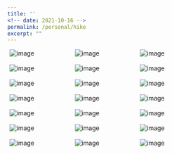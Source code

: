 ```yaml
---
title: ''
<!-- date: 2021-10-16 -->
permalink: /personal/hike
excerpt: ""
---
```


<style>
/* Float four columns side by side */
.column {
  float: left;
  width: 25%;
  padding: 0 10px;
}

/* Remove extra left and right margins, due to padding in columns */
.row {margin: 0 -5px;}

/* Clear floats after the columns */
.row:after {
  content: "";
  display: table;
  clear: both;
}

/* Style the counter cards */
.card {
<!--   box-shadow: 0 4px 8px 0 rgba(0, 0, 0, 0.2); /* this adds the "card" effect */ -->
  padding: 16px;
<!--   text-align: center; -->
<!--   background-color: #f1f1f1; -->
}

/* Responsive columns - one column layout (vertical) on small screens */
@media screen and (max-width: 600px) {
  .column {
    width: 100%;
    display: block;
    margin-bottom: 20px;
  }
}
  
a:link {
  text-decoration: none;
}
</style>

<div class="row">
  <div class="column">
    <div class="card">
      <img alt="image" src="https://maitreygram.github.io/images/20180707_121543.jpg"/>
    </div>
  </div>
  <div class="column">
    <div class="card">
      <img alt="image" src="https://maitreygram.github.io/images/20181209_101445.jpg"/>
    </div>
  </div>
  <div class="column">
    <div class="card">
      <img alt="image" src="https://maitreygram.github.io/images/20181209_112011.jpg"/>
    </div>
  </div>
</div>
<br>
<div class="row">
  <div class="column">
    <div class="card">
      <img alt="image" src="https://maitreygram.github.io/images/20181209_134553.jpg"/>
    </div>
  </div>
  <div class="column">
    <div class="card">
      <img alt="image" src="https://maitreygram.github.io/images/20181210_100854.jpg"/>
    </div>
  </div>
  <div class="column">
    <div class="card">
      <img alt="image" src="https://maitreygram.github.io/images/20181211_070041.jpg"/>
    </div>
  </div>
</div>
<br>
<div class="row">
  <div class="column">
    <div class="card">
      <img alt="image" src="https://maitreygram.github.io/images/20181211_071554.jpg"/>
    </div>
  </div>
  <div class="column">
    <div class="card">
      <img alt="image" src="https://maitreygram.github.io/images/20181211_083304.jpg"/>
    </div>
  </div>
  <div class="column">
    <div class="card">
      <img alt="image" src="https://maitreygram.github.io/images/20190112_184442.jpg"/>
    </div>
  </div>
</div>
<br>
<div class="row">
  <div class="column">
    <div class="card">
      <img alt="image" src="https://maitreygram.github.io/images/20201213_131345.jpg"/>
    </div>
  </div>
  <div class="column">
    <div class="card">
      <img alt="image" src="https://maitreygram.github.io/images/20210904_190829.jpg"/>
    </div>
  </div>
  <div class="column">
    <div class="card">
      <img alt="image" src="https://maitreygram.github.io/images/IMG_1157.jpg"/>
    </div>
  </div>
</div>
<br>
<div class="row">
  <div class="column">
    <div class="card">
      <img alt="image" src="https://maitreygram.github.io/images/IMG_1124.jpg"/>
    </div>
  </div>
  <div class="column">
    <div class="card">
      <img alt="image" src="https://maitreygram.github.io/images/IMG_20180603_112036.jpg"/>
    </div>
  </div>
  <div class="column">
    <div class="card">
      <img alt="image" src="https://maitreygram.github.io/images/IMG_20180712_023009_667.jpg"/>
    </div>
  </div>
</div>
<br>
<div class="row">
  <div class="column">
    <div class="card">
      <img alt="image" src="https://maitreygram.github.io/images/IMG_20181211_100818-01.jpg"/>
    </div>
  </div>
  <div class="column">
    <div class="card">
      <img alt="image" src="https://maitreygram.github.io/images/IMG_20181213_110438_253_2.jpg"/>
    </div>
  </div>
  <div class="column">
    <div class="card">
      <img alt="image" src="https://maitreygram.github.io/images/IMG_20181227_203738_016.jpg"/>
    </div>
  </div>
</div>
<br>
<div class="row">
  <div class="column">
    <div class="card">
      <img alt="image" src="https://maitreygram.github.io/images/IMG_20190115_095114_342.jpg"/>
    </div>
  </div>
  <div class="column">
    <div class="card">
      <img alt="image" src="https://maitreygram.github.io/images/IMG_8513.jpg"/>
    </div>
  </div>
  <div class="column">
    <div class="card">
      <img alt="image" src="https://maitreygram.github.io/images/20210905_122555.jpg"/>
    </div>
  </div>
</div>
